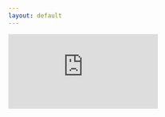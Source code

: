 ```yaml
---
layout: default
---
```

<iframe align="middle" src="https://www.youtube.com/embed/BxE-rBriYgM" title="YouTube video player" frameborder="0" allow="accelerometer; autoplay; clipboard-write; encrypted-media; gyroscope; picture-in-picture" allowfullscreen></iframe>
